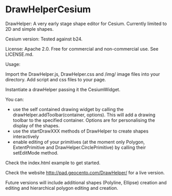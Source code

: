 DrawHelperCesium
================

DrawHelper: A very early stage shape editor for Cesium. Currently limited to 2D and simple shapes.

Cesium version: Tested against b24.

License: Apache 2.0. Free for commercial and non-commercial use. See LICENSE.md.

Usage:

Import the DrawHelper.js, DrawHelper.css and /img/ image files into your directory. Add script and css files to your page.

Instantiate a drawHelper passing it the CesiumWidget.

You can:
- use the self contained drawing widget by calling the drawHelper.addToolbar(container, options). This will add a drawing toolbar to the specified container. Options are for personalising the display of the shapes.
- use the startDrawXXX methods of DrawHelper to create shapes interactively
- enable editing of your primitives (at the moment only Polygon, ExtentPrimitive and DrawHelper.CirclePrimitive) by calling their setEditMode method.

Check the index.html example to get started.

Check the website http://pad.geocento.com/DrawHelper/ for a live version.

Future versions will include additional shapes (Polyline, Ellipse) creation and editing and hierarchical polygon editing and creation.

